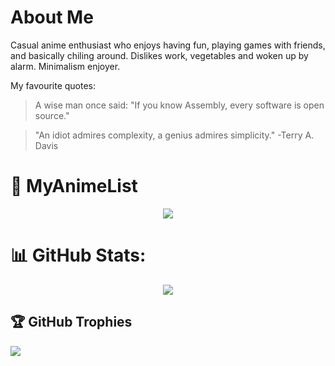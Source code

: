 # About Me
<div>
  <p>Casual anime enthusiast who enjoys having fun, playing games with friends, and basically chiling around. Dislikes work, vegetables and woken up by alarm. Minimalism enjoyer.</p>
</div>

My favourite quotes:
> A wise man once said: "If you know Assembly, every software is open source."

> "An idiot admires complexity, a genius admires simplicity." -Terry A. Davis


# 🍿 MyAnimeList
<div align="center">
  <a href="https://malsignature.com"><img src="https://malsignature.com/?/view?username=sodiumchloridy&style=small" /></a>
</div>

# 📊 GitHub Stats:
<div align="center">
  <img src="http://github-profile-summary-cards.vercel.app/api/cards/profile-details?username=Sodiumchloridy&theme=default" width="auto">
</div>

## 🏆 GitHub Trophies
[![](https://github-profile-trophy.vercel.app/?username=Sodiumchloridy&row=1&margin-w=4)](https://github.com/ryo-ma/github-profile-trophy)
